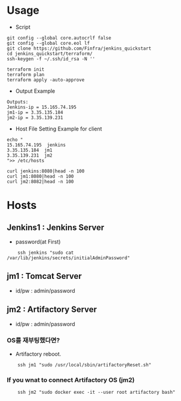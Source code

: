# Usage
* Script
```
git config --global core.autocrlf false
git config --global core.eol lf
git clone https://github.com/Finfra/jenkins_quickstart
cd jenkins_quickstart/terraform/
ssh-keygen -f ~/.ssh/id_rsa -N ''

terraform init
terraform plan
terraform apply -auto-approve

```

* Output Example
```
Outputs:
Jenkins-ip = 15.165.74.195
jm1-ip = 3.35.135.184
jm2-ip = 3.35.139.231
```

* Host File Setting Example for client
```
echo "
15.165.74.195  jenkins
3.35.135.184  jm1
3.35.139.231  jm2
">> /etc/hosts

curl jenkins:8080|head -n 100
curl jm1:8080|head -n 100
curl jm2:8082|head -n 100
```

# Hosts
## Jenkins1 : Jenkins Server
* password(at First)
```
    ssh jenkins "sudo cat /var/lib/jenkins/secrets/initialAdminPassword"
```

## jm1      : Tomcat Server
* id/pw : admin/password

## jm2      : Artifactory Server
* id/pw : admin/password

### OS를 재부팅했다면?
* Artifactory reboot.
```
    ssh jm1 "sudo /usr/local/sbin/artifactoryReset.sh"
```

### If you wnat to connect Artifactory OS (jm2)
```
    ssh jm2 "sudo docker exec -it --user root artifactory bash"
```

